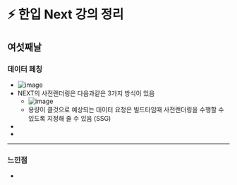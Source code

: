 # ⚡️ 한입 Next 강의 정리

## 여섯째날

### 데이터 페칭
- ![image](https://github.com/user-attachments/assets/133638a6-ad23-4b65-bbdd-6422bc5b18c9)
- NEXT의 사전랜더링은 다음과같은 3가지 방식이 있음
  - ![image](https://github.com/user-attachments/assets/5a48a3aa-2b2c-4272-bf27-8effa137064e)
  - 용량이 클것으로 예상되는 데이터 요청은 빌드타임때 사전랜더링을 수행할 수 있도록 지정해 줄 수 있음 (SSG)
- 
- 

---
### 느낀점
- 
